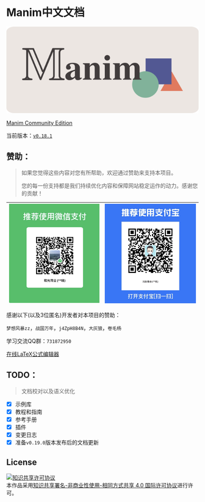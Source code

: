# Manim中文文档

![](./static/cropped.png)

[Manim Community Edition](https://www.manim.community)

当前版本：[`v0.18.1`](./changelog/0.18.1-changelog.md)

## **赞助：**

> 如果您觉得这些内容对您有所帮助，欢迎通过赞助来支持本项目。
>
> 您的每一份支持都是我们持续优化内容和保障网站稳定运作的动力。感谢您的贡献！

|![微信](./static/WeChat.jpg)|![支付宝](./static/Alipay.jpg)|
|----------------------------|-----------------------------|

感谢以下(以及3位匿名)开发者对本项目的赞助：

`梦想风暴zz`，`战国万年`，`j4ZpH8B4N`，`大灰狼`，`卷毛杨`

学习交流QQ群：`731872950`

[在线LaTeX公式编辑器](https://www.latexlive.com)

## TODO：

> 文档校对以及语义优化

- [x] 示例库
- [x] 教程和指南
- [x] 参考手册
- [x] 插件
- [x] 变更日志
- [x] 准备`v0.19.0`版本发布后的文档更新

## License

<a rel="license" href="http://creativecommons.org/licenses/by-nc-sa/4.0/"><img alt="知识共享许可协议" style="border-width:0" src="https://i.creativecommons.org/l/by-nc-sa/4.0/88x31.png" /></a><br />本作品采用<a rel="license" href="http://creativecommons.org/licenses/by-nc-sa/4.0/">知识共享署名-非商业性使用-相同方式共享 4.0 国际许可协议</a>进行许可。
